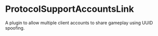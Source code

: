 # ProtocolSupportAccountsLink
A plugin to allow multiple client accounts to share gameplay using UUID spoofing.
